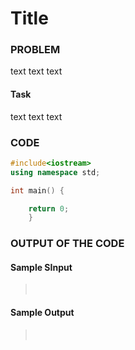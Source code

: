 # Title

### PROBLEM

text text text


#### Task
text text text

### CODE
```cpp
#include<iostream>
using namespace std;

int main() {

    return 0;
    }
```

### OUTPUT OF THE CODE
#### Sample SInput
> <br>

#### Sample Output
> <br>
